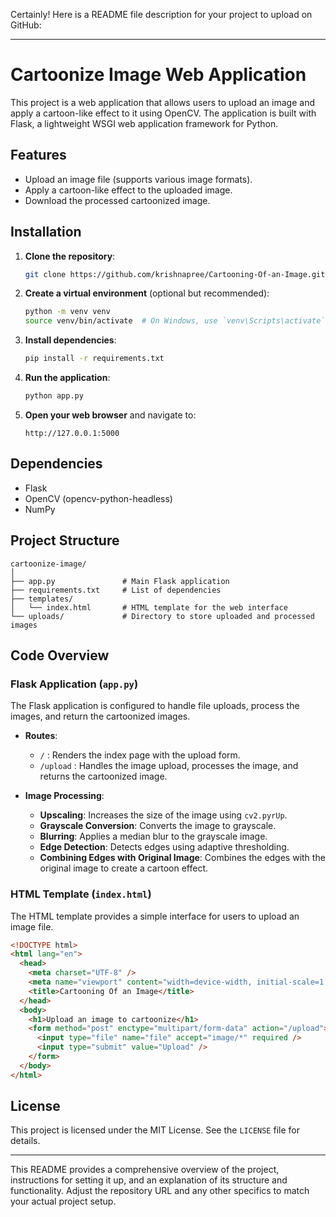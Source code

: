Certainly! Here is a README file description for your project to upload on GitHub:

---

# Cartoonize Image Web Application

This project is a web application that allows users to upload an image and apply a cartoon-like effect to it using OpenCV. The application is built with Flask, a lightweight WSGI web application framework for Python.

## Features

- Upload an image file (supports various image formats).
- Apply a cartoon-like effect to the uploaded image.
- Download the processed cartoonized image.

## Installation

1. **Clone the repository**:
   ```bash
   git clone https://github.com/krishnapree/Cartooning-Of-an-Image.git
   ```

2. **Create a virtual environment** (optional but recommended):
   ```bash
   python -m venv venv
   source venv/bin/activate  # On Windows, use `venv\Scripts\activate`
   ```

3. **Install dependencies**:
   ```bash
   pip install -r requirements.txt
   ```

4. **Run the application**:
   ```bash
   python app.py
   ```

5. **Open your web browser** and navigate to:
   ```
   http://127.0.0.1:5000
   ```

## Dependencies

- Flask
- OpenCV (opencv-python-headless)
- NumPy

## Project Structure

```
cartoonize-image/
│
├── app.py               # Main Flask application
├── requirements.txt     # List of dependencies
├── templates/
│   └── index.html       # HTML template for the web interface
└── uploads/             # Directory to store uploaded and processed images
```

## Code Overview

### Flask Application (`app.py`)

The Flask application is configured to handle file uploads, process the images, and return the cartoonized images.

- **Routes**:
  - `/` : Renders the index page with the upload form.
  - `/upload` : Handles the image upload, processes the image, and returns the cartoonized image.

- **Image Processing**:
  - **Upscaling**: Increases the size of the image using `cv2.pyrUp`.
  - **Grayscale Conversion**: Converts the image to grayscale.
  - **Blurring**: Applies a median blur to the grayscale image.
  - **Edge Detection**: Detects edges using adaptive thresholding.
  - **Combining Edges with Original Image**: Combines the edges with the original image to create a cartoon effect.

### HTML Template (`index.html`)

The HTML template provides a simple interface for users to upload an image file.

```html
<!DOCTYPE html>
<html lang="en">
  <head>
    <meta charset="UTF-8" />
    <meta name="viewport" content="width=device-width, initial-scale=1.0" />
    <title>Cartooning Of an Image</title>
  </head>
  <body>
    <h1>Upload an image to cartoonize</h1>
    <form method="post" enctype="multipart/form-data" action="/upload">
      <input type="file" name="file" accept="image/*" required />
      <input type="submit" value="Upload" />
    </form>
  </body>
</html>
```

## License

This project is licensed under the MIT License. See the `LICENSE` file for details.

---

This README provides a comprehensive overview of the project, instructions for setting it up, and an explanation of its structure and functionality. Adjust the repository URL and any other specifics to match your actual project setup.
